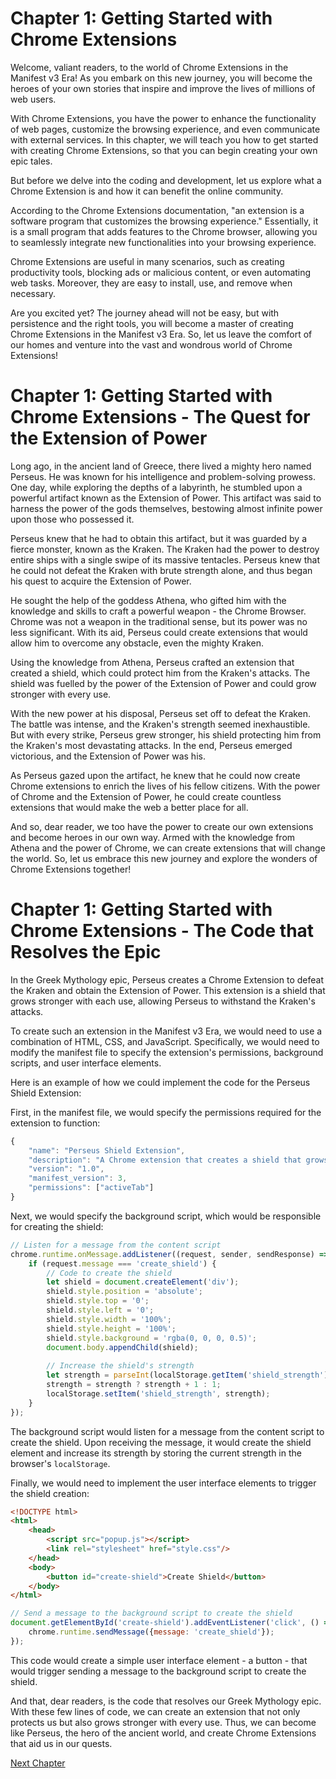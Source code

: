 # Chapter 1: Getting Started with Chrome Extensions

Welcome, valiant readers, to the world of Chrome Extensions in the Manifest v3 Era! As you embark on this new journey, you will become the heroes of your own stories that inspire and improve the lives of millions of web users.

With Chrome Extensions, you have the power to enhance the functionality of web pages, customize the browsing experience, and even communicate with external services. In this chapter, we will teach you how to get started with creating Chrome Extensions, so that you can begin creating your own epic tales.

But before we delve into the coding and development, let us explore what a Chrome Extension is and how it can benefit the online community.

According to the Chrome Extensions documentation, "an extension is a software program that customizes the browsing experience." Essentially, it is a small program that adds features to the Chrome browser, allowing you to seamlessly integrate new functionalities into your browsing experience. 

Chrome Extensions are useful in many scenarios, such as creating productivity tools, blocking ads or malicious content, or even automating web tasks. Moreover, they are easy to install, use, and remove when necessary.

Are you excited yet? The journey ahead will not be easy, but with persistence and the right tools, you will become a master of creating Chrome Extensions in the Manifest v3 Era. So, let us leave the comfort of our homes and venture into the vast and wondrous world of Chrome Extensions!
# Chapter 1: Getting Started with Chrome Extensions - The Quest for the Extension of Power

Long ago, in the ancient land of Greece, there lived a mighty hero named Perseus. He was known for his intelligence and problem-solving prowess. One day, while exploring the depths of a labyrinth, he stumbled upon a powerful artifact known as the Extension of Power. This artifact was said to harness the power of the gods themselves, bestowing almost infinite power upon those who possessed it.

Perseus knew that he had to obtain this artifact, but it was guarded by a fierce monster, known as the Kraken. The Kraken had the power to destroy entire ships with a single swipe of its massive tentacles. Perseus knew that he could not defeat the Kraken with brute strength alone, and thus began his quest to acquire the Extension of Power.

He sought the help of the goddess Athena, who gifted him with the knowledge and skills to craft a powerful weapon - the Chrome Browser. Chrome was not a weapon in the traditional sense, but its power was no less significant. With its aid, Perseus could create extensions that would allow him to overcome any obstacle, even the mighty Kraken.

Using the knowledge from Athena, Perseus crafted an extension that created a shield, which could protect him from the Kraken's attacks. The shield was fuelled by the power of the Extension of Power and could grow stronger with every use.

With the new power at his disposal, Perseus set off to defeat the Kraken. The battle was intense, and the Kraken's strength seemed inexhaustible. But with every strike, Perseus grew stronger, his shield protecting him from the Kraken's most devastating attacks. In the end, Perseus emerged victorious, and the Extension of Power was his.

As Perseus gazed upon the artifact, he knew that he could now create Chrome extensions to enrich the lives of his fellow citizens. With the power of Chrome and the Extension of Power, he could create countless extensions that would make the web a better place for all.

And so, dear reader, we too have the power to create our own extensions and become heroes in our own way. Armed with the knowledge from Athena and the power of Chrome, we can create extensions that will change the world. So, let us embrace this new journey and explore the wonders of Chrome Extensions together!
# Chapter 1: Getting Started with Chrome Extensions - The Code that Resolves the Epic

In the Greek Mythology epic, Perseus creates a Chrome Extension to defeat the Kraken and obtain the Extension of Power. This extension is a shield that grows stronger with each use, allowing Perseus to withstand the Kraken's attacks.

To create such an extension in the Manifest v3 Era, we would need to use a combination of HTML, CSS, and JavaScript. Specifically, we would need to modify the manifest file to specify the extension's permissions, background scripts, and user interface elements.

Here is an example of how we could implement the code for the Perseus Shield Extension:

First, in the manifest file, we would specify the permissions required for the extension to function:

```javascript
{
    "name": "Perseus Shield Extension",
    "description": "A Chrome extension that creates a shield that grows stronger with each use",
    "version": "1.0",
    "manifest_version": 3,
    "permissions": ["activeTab"]
}
```

Next, we would specify the background script, which would be responsible for creating the shield:

```javascript
// Listen for a message from the content script
chrome.runtime.onMessage.addListener((request, sender, sendResponse) => {
    if (request.message === 'create_shield') {
        // Code to create the shield
        let shield = document.createElement('div');
        shield.style.position = 'absolute';
        shield.style.top = '0';
        shield.style.left = '0';
        shield.style.width = '100%';
        shield.style.height = '100%';
        shield.style.background = 'rgba(0, 0, 0, 0.5)';
        document.body.appendChild(shield);
        
        // Increase the shield's strength
        let strength = parseInt(localStorage.getItem('shield_strength'));
        strength = strength ? strength + 1 : 1;
        localStorage.setItem('shield_strength', strength);
    }
});
```

The background script would listen for a message from the content script to create the shield. Upon receiving the message, it would create the shield element and increase its strength by storing the current strength in the browser's `localStorage`.

Finally, we would need to implement the user interface elements to trigger the shield creation:

```html
<!DOCTYPE html>
<html>
    <head>
        <script src="popup.js"></script>
        <link rel="stylesheet" href="style.css"/>
    </head>
    <body>
        <button id="create-shield">Create Shield</button>
    </body>
</html>
```

```javascript
// Send a message to the background script to create the shield
document.getElementById('create-shield').addEventListener('click', () => {
    chrome.runtime.sendMessage({message: 'create_shield'});
});
```

This code would create a simple user interface element - a button - that would trigger sending a message to the background script to create the shield.

And that, dear readers, is the code that resolves our Greek Mythology epic. With these few lines of code, we can create an extension that not only protects us but also grows stronger with every use. Thus, we can become like Perseus, the hero of the ancient world, and create Chrome Extensions that aid us in our quests.


[Next Chapter](02_Chapter02.md)